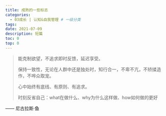 ```yaml
---
title: 成熟的一些标志
categories:
  - 03成长 | 认知&自我管理 # 一级分类
tags:
date: 2021-07-09
description: 短篇
toc: 0
top: 0
---
```


> 能克制欲望，不追求即时反馈，延迟享受。
>
> 保持一致性，无论在人群中还是独处时，知行合一，不卑不亢，不矫揉造作，不哗众取宠。
>
> 心中始终有底线、有原则、有追求。
>
> 时刻反省自己：what在做什么、why为什么这样做、how如何做的更好

—— 尼古拉斯·鱼